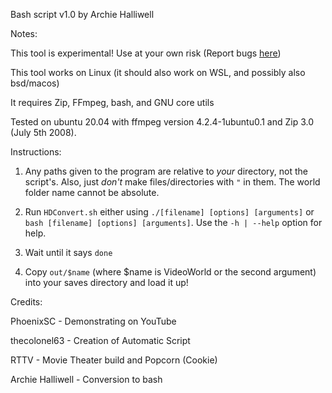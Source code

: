Bash script v1.0  by Archie Halliwell

Notes:

This tool is experimental! Use at your own risk (Report bugs  [here](https://github.com/archiecarrot123/Paintifier-Fork/issues))

This tool works on Linux (it should also work on WSL, and possibly also bsd/macos)

It requires Zip, FFmpeg, bash, and GNU core utils

Tested on ubuntu 20.04 with ffmpeg version 4.2.4-1ubuntu0.1 and Zip 3.0 (July 5th 2008).

Instructions:

1. Any paths given to the program are relative to _your_ directory, not the script's. Also, just _don't_ make files/directories with `"` in them. The world folder name cannot be absolute.

2. Run `HDConvert.sh` either using `./[filename] [options] [arguments]` or `bash [filename] [options] [arguments]`. Use the `-h | --help` option for help.

3. Wait until it says `done`

4. Copy `out/$name` (where $name is VideoWorld or the second argument) into your saves directory and load it up!

Credits:

PhoenixSC - Demonstrating on YouTube

thecolonel63 - Creation of Automatic Script

RTTV - Movie Theater build and Popcorn (Cookie)

Archie Halliwell - Conversion to bash
